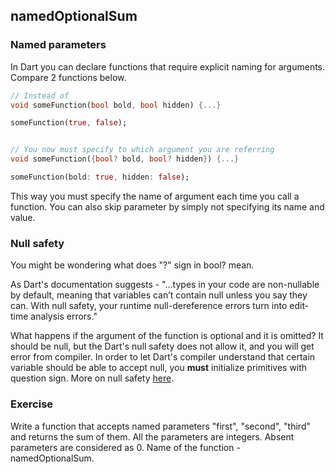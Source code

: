## namedOptionalSum

### Named parameters

In Dart you can declare functions that require explicit naming for arguments. Compare 2 functions below.

```dart
// Instead of
void someFunction(bool bold, bool hidden) {...}

someFunction(true, false);
```

```dart

// You now must specify to which argument you are referring
void someFunction({bool? bold, bool? hidden}) {...}

someFunction(bold: true, hidden: false);
```

This way you must specify the name of argument each time you call a function. You can also skip parameter by simply not specifying its name and value.

### Null safety

You might be wondering what does "?" sign in bool? mean.

As Dart's documentation suggests - "...types in your code are non-nullable by default, meaning that variables can’t contain null unless you say they can. With null safety, your runtime null-dereference errors turn into edit-time analysis errors."

What happens if the argument of the function is optional and it is omitted? It should be null, but the Dart's null safety does not allow it, and you will get error from compiler. In order to let Dart's compiler understand that certain variable should be able to accept null, you **must** initialize primitives with question sign. More on null safety [here](https://dart.dev/null-safety).

### **Exercise**

Write a function that accepts named parameters "first", "second", "third" and returns the sum of them. All the parameters are integers. Absent parameters are considered as 0. Name of the function - namedOptionalSum.
